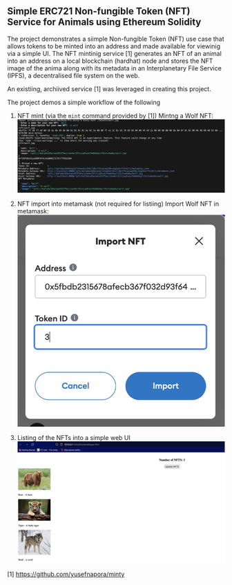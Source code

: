 ## Simple ERC721 Non-fungible Token (NFT) Service for Animals using Ethereum Solidity

The project demonstrates a siimple Non-fungible Token (NFT) use case that allows tokens to be minted into an address and made available for viewinig via a simple UI. The NFT mintinig service [1] generates an NFT of an animal into an address on a local blockchain (hardhat) node and stores the NFT image of the anima along with its metadata in an Interplanetary File Service (IPFS), a decentralised file system on the web.

An existiing, archiived service [1] was leveraged in creating this project.

The project demos a simple workflow of the following

1. NFT mint (via the `mint` command provided by [1])
   Mintng a Wolf NFT:
   ![Alt text](image.png)

2. NFT import into metamask (not required for listiing)
   Import Wolf NFT in metamask:
   ![Alt text](image-1.png)

3. Listing of the NFTs into a simple web UI
   ![Alt text](image-2.png)

[1] https://github.com/yusefnapora/minty
